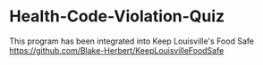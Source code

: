﻿# Health-Code-Violation-Quiz
This program has been integrated into Keep Louisville's Food Safe
https://github.com/Blake-Herbert/KeepLouisvilleFoodSafe
